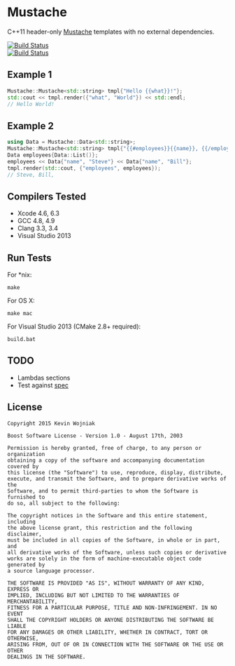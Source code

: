 # Mustache

C++11 header-only [Mustache](http://mustache.github.io) templates with no external dependencies.

[![Build Status](https://travis-ci.org/kainjow/Mustache.svg?branch=master)](https://travis-ci.org/kainjow/Mustache)  
[![Build Status](https://ci.appveyor.com/api/projects/status/github/kainjow/Mustache)](https://ci.appveyor.com/project/kainjow/mustache)

## Example 1

````cpp
Mustache::Mustache<std::string> tmpl{"Hello {{what}}!"};
std::cout << tmpl.render({"what", "World"}) << std::endl;
// Hello World!
````

## Example 2

````cpp
using Data = Mustache::Data<std::string>;
Mustache::Mustache<std::string> tmpl{"{{#employees}}{{name}}, {{/employees}}"};
Data employees{Data::List()};
employees << Data{"name", "Steve"} << Data{"name", "Bill"};
tmpl.render(std::cout, {"employees", employees});
// Steve, Bill, 
````

## Compilers Tested

- Xcode 4.6, 6.3
- GCC 4.8, 4.9
- Clang 3.3, 3.4
- Visual Studio 2013

## Run Tests

For *nix:

    make

For OS X:

    make mac

For Visual Studio 2013 (CMake 2.8+ required):

    build.bat

## TODO

- Lambdas sections
- Test against [spec](https://github.com/mustache/spec)

## License

    Copyright 2015 Kevin Wojniak
    
    Boost Software License - Version 1.0 - August 17th, 2003
    
    Permission is hereby granted, free of charge, to any person or organization
    obtaining a copy of the software and accompanying documentation covered by
    this license (the "Software") to use, reproduce, display, distribute,
    execute, and transmit the Software, and to prepare derivative works of the
    Software, and to permit third-parties to whom the Software is furnished to
    do so, all subject to the following:
    
    The copyright notices in the Software and this entire statement, including
    the above license grant, this restriction and the following disclaimer,
    must be included in all copies of the Software, in whole or in part, and
    all derivative works of the Software, unless such copies or derivative
    works are solely in the form of machine-executable object code generated by
    a source language processor.
    
    THE SOFTWARE IS PROVIDED "AS IS", WITHOUT WARRANTY OF ANY KIND, EXPRESS OR
    IMPLIED, INCLUDING BUT NOT LIMITED TO THE WARRANTIES OF MERCHANTABILITY,
    FITNESS FOR A PARTICULAR PURPOSE, TITLE AND NON-INFRINGEMENT. IN NO EVENT
    SHALL THE COPYRIGHT HOLDERS OR ANYONE DISTRIBUTING THE SOFTWARE BE LIABLE
    FOR ANY DAMAGES OR OTHER LIABILITY, WHETHER IN CONTRACT, TORT OR OTHERWISE,
    ARISING FROM, OUT OF OR IN CONNECTION WITH THE SOFTWARE OR THE USE OR OTHER
    DEALINGS IN THE SOFTWARE.
